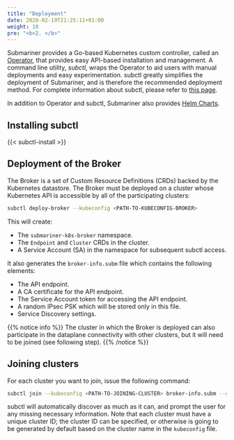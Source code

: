 ```yaml
---
title: "Deployment"
date: 2020-02-19T21:25:11+01:00
weight: 10
pre: "<b>2. </b>"
---
```


Submariner provides a Go-based Kubernetes custom controller, called an [Operator](https://github.com/submariner-io/submariner-operator),
that provides easy API-based installation and management. A command line utility, *subctl*, wraps the Operator to aid users with manual
deployments and easy experimentation. subctl greatly simplifies the deployment of Submariner, and is therefore the recommended deployment
method. For complete information about subctl, please refer to [this page](subctl).

In addition to Operator and subctl, Submariner also provides [Helm Charts](helm).

## Installing subctl

{{< subctl-install >}}

## Deployment of the Broker

The Broker is a set of Custom Resource Definitions (CRDs) backed by the Kubernetes datastore. The Broker must be deployed on a cluster whose
Kubernetes API is accessible by all of the participating clusters:

```bash
subctl deploy-broker --kubeconfig <PATH-TO-KUBECONFIG-BROKER>
```

This will create:

* The `submariner-k8s-broker` namespace.
* The `Endpoint` and `Cluster` CRDs in the cluster.
* A Service Account (SA) in the namespace for subsequent subctl access.

It also generates the `broker-info.subm` file which contains the following elements:

* The API endpoint.
* A CA certificate for the API endpoint.
* The Service Account token for accessing the API endpoint.
* A random IPsec PSK which will be stored only in this file.
* Service Discovery settings.

{{% notice info %}}
The cluster in which the Broker is deployed can also participate in the dataplane connectivity with other clusters, but it will need to be
joined (see following step).
{{% /notice %}}

## Joining clusters

For each cluster you want to join, issue the following command:

```bash
subctl join --kubeconfig <PATH-TO-JOINING-CLUSTER> broker-info.subm --clusterid <ID>
```

subctl will automatically discover as much as it can, and prompt the user for any missing necessary information. 
Note that each cluster must have a unique cluster ID; the cluster ID can be specified, or otherwise is going
to be generated by default based on the cluster name in the `kubeconfig` file.

